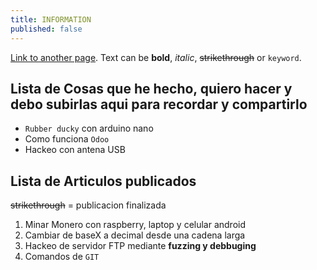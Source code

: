 ```yaml
---
title: INFORMATION
published: false
---
```


[Link to another page](another-page).
Text can be **bold**, _italic_, ~~strikethrough~~ or `keyword`.

## [](#header-2)Lista de Cosas que he hecho, quiero hacer y debo subirlas aqui para recordar y compartirlo

*   `Rubber ducky` con arduino nano
*   Como funciona `Odoo`
*   Hackeo con antena USB

## [](#header-2)Lista de Articulos publicados
~~strikethrough~~ = publicacion finalizada

1.  Minar Monero con raspberry, laptop y celular android
1.  Cambiar de baseX a decimal desde una cadena larga
1.  Hackeo de servidor FTP mediante **fuzzing y debbuging**
1.  Comandos de `GIT`


